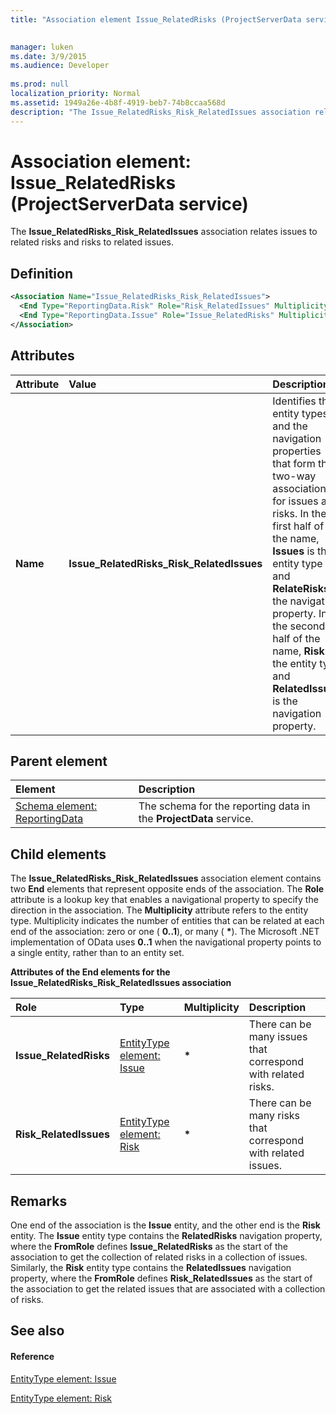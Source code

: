 ```yaml
---
title: "Association element Issue_RelatedRisks (ProjectServerData service)"

 
manager: luken
ms.date: 3/9/2015
ms.audience: Developer
 
ms.prod: null
localization_priority: Normal
ms.assetid: 1949a26e-4b8f-4919-beb7-74b8ccaa568d
description: "The Issue_RelatedRisks_Risk_RelatedIssues association relates issues to related risks and risks to related issues."
---
```


# Association element: Issue_RelatedRisks (ProjectServerData service)

The **Issue_RelatedRisks_Risk_RelatedIssues** association relates issues to related risks and risks to related issues. 
  
## Definition

```XML
<Association Name="Issue_RelatedRisks_Risk_RelatedIssues">
  <End Type="ReportingData.Risk" Role="Risk_RelatedIssues" Multiplicity="*" />
  <End Type="ReportingData.Issue" Role="Issue_RelatedRisks" Multiplicity="*" />
</Association>
```

## Attributes

|**Attribute**|**Value**|**Description**|
|:-----|:-----|:-----|
|**Name** <br/> |**Issue_RelatedRisks_Risk_RelatedIssues** <br/> |Identifies the entity types and the navigation properties that form the two-way association for issues and risks. In the first half of the name, **Issues** is the entity type and **RelateRisks** is the navigation property. In the second half of the name, **Risk** is the entity type and **RelatedIssues** is the navigation property.  <br/> |
   
## Parent element

|**Element**|**Description**|
|:-----|:-----|
|[Schema element: ReportingData](schema-reportingdata-projectdata-service.md) <br/> |The schema for the reporting data in the **ProjectData** service.  <br/> |
   
## Child elements

The **Issue_RelatedRisks_Risk_RelatedIssues** association element contains two **End** elements that represent opposite ends of the association. The **Role** attribute is a lookup key that enables a navigational property to specify the direction in the association. The **Multiplicity** attribute refers to the entity type. Multiplicity indicates the number of entities that can be related at each end of the association: zero or one ( **0..1**), or many ( **\***). The Microsoft .NET implementation of OData uses **0..1** when the navigational property points to a single entity, rather than to an entity set. 
  
**Attributes of the End elements for the Issue_RelatedRisks_Risk_RelatedIssues association**

|**Role**|**Type**|**Multiplicity**|**Description**|
|:-----|:-----|:-----|:-----|
|**Issue_RelatedRisks** <br/> |[EntityType element: Issue](entitytype-issue-projectdata-service.md) <br/> |**\*** <br/> |There can be many issues that correspond with related risks.  <br/> |
|**Risk_RelatedIssues** <br/> |[EntityType element: Risk](entitytype-risk-projectdata-service.md) <br/> |**\*** <br/> |There can be many risks that correspond with related issues.  <br/> |
   
## Remarks

One end of the association is the **Issue** entity, and the other end is the **Risk** entity. The **Issue** entity type contains the **RelatedRisks** navigation property, where the **FromRole** defines **Issue_RelatedRisks** as the start of the association to get the collection of related risks in a collection of issues. Similarly, the **Risk** entity type contains the **RelatedIssues** navigation property, where the **FromRole** defines **Risk_RelatedIssues** as the start of the association to get the related issues that are associated with a collection of risks. 
  
## See also

#### Reference

[EntityType element: Issue](entitytype-issue-projectdata-service.md)
  
[EntityType element: Risk](entitytype-risk-projectdata-service.md)

